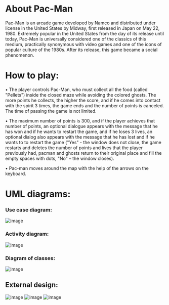 # About Pac-Man
Pac-Man is an arcade game developed by Namco and distributed under license in the United States by Midway, 
first released in Japan on May 22, 1980. Extremely popular in the United States from the day of its release until today, 
Pac-Man is universally considered one of the classics of this medium, practically synonymous with video games and one of the 
icons of popular culture of the 1980s. After its release, this game became a social phenomenon.

# How to play:
• The player controls Pac-Man, who must collect all the food (called "Pellets") inside the closed maze while avoiding the 
colored ghosts. The more points he collects, the higher the score, and if he comes into contact with the spirit 3 times, 
the game ends and the number of points is canceled. The time of passing the game is not limited.

• The maximum number of points is 300, and if the player achieves that number of points, an optional dialogue appears with
the message that he has won and if he wants to restart the game, and if he loses 3 lives, an optional dialog also appears 
with the message that he has lost and if he wants to to restart the game ("Yes" - the window does not close, the game restarts 
and deletes the number of points and lives that the player previously had, pacman and ghosts return to their original place and 
fill the empty spaces with dots, "No" – the window closes).

• Pac-man moves around the map with the help of the arrows on the keyboard.

# UML diagrams:

### Use case diagram:
![image](https://github.com/GitLN01/pac-man-java-game/assets/96472419/4d7dd848-a50c-4364-97b7-88422266fa2d)

### Activity diagram:
![image](https://github.com/GitLN01/pac-man-java-game/assets/96472419/bbd1f39b-e2a1-4e00-939b-f84ae3231075)

### Diagram of classes:
![image](https://github.com/GitLN01/pac-man-java-game/assets/96472419/b849a901-b89b-40f4-9f0c-abbbf7d1cc62)

## External design:

![image](https://github.com/GitLN01/pac-man-java-game/assets/96472419/346df61b-537b-427e-816b-d448d5061a2e) 
![image](https://github.com/GitLN01/pac-man-java-game/assets/96472419/f0ebd955-e8ec-445a-9b1a-0c1ada193033) 
![image](https://github.com/GitLN01/pac-man-java-game/assets/96472419/02c1b271-d2bd-4677-b13c-1e028ef0a0eb)

